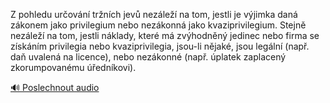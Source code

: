 
Z pohledu určování tržních jevů nezáleží na tom, jestli je výjimka daná zákonem jako privilegium nebo nezákonná jako kvaziprivilegium. Stejně nezáleží na tom, jestli náklady, které má zvýhodněný jedinec nebo firma se získáním privilegia nebo kvaziprivilegia, jsou-li nějaké, jsou legální (např. daň uvalená na licence), nebo nezákonné (např. úplatek zaplacený zkorumpovanému úředníkovi).

[🔊 Poslechnout audio](/data/7-paragraphs/audio/chapter_130/para_009-Z-pohledu-urovn-trnch-jev-nezle-na-tom-j.mp3)
